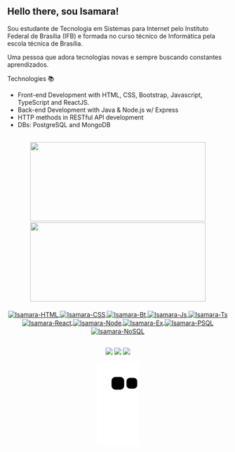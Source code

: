 ## Hello there, sou Isamara!

Sou estudante de Tecnologia em Sistemas para Internet pelo Instituto Federal de Brasília (IFB) e formada no curso técnico de Informática  pela escola técnica de Brasília.

Uma pessoa que adora tecnologias novas e sempre buscando constantes aprendizados.

Technologies 📚
- Front-end Development with HTML, CSS, Bootstrap, Javascript, TypeScript and ReactJS.
- Back-end Development with Java & Node.js w/ Express
- HTTP methods in RESTful API development
- DBs: PostgreSQL and MongoDB


<br> 

  <div align="center">
  <a href="https://github.com/isamarags">
  <img height="180em" width="400em" src="https://github-readme-stats.vercel.app/api?username=isamarags&show_icons=true&theme=radical&include_all_commits=true&count_private=true"/>
  <img height="180em" width="400em" src="https://github-readme-stats.vercel.app/api/top-langs/?username=isamarags&layout=compact&langs_count=7&theme=radical"/>
</div>
  
  <div style="display: inline_block" align="center"><br>

  <img align="center" alt="Isamara-HTML" height="30" width="40" src="https://cdn.jsdelivr.net/gh/devicons/devicon/icons/html5/html5-plain.svg">
  <img align="center" alt="Isamara-CSS" height="30" width="40" src="https://cdn.jsdelivr.net/gh/devicons/devicon/icons/css3/css3-plain.svg">
  <img align="center" alt="Isamara-Bt" height="30" width="40" src="https://cdn.jsdelivr.net/gh/devicons/devicon/icons/bootstrap/bootstrap-original.svg"> 
  <img align="center" alt="Isamara-Js" height="30" width="40" src="https://cdn.jsdelivr.net/gh/devicons/devicon/icons/javascript/javascript-original.svg"> 
  <img align="center" alt="Isamara-Ts" height="30" width="40" src="https://cdn.jsdelivr.net/gh/devicons/devicon/icons/typescript/typescript-plain.svg"> 
  <img align="center" alt="Isamara-React" height="30" width="40" src="https://cdn.jsdelivr.net/gh/devicons/devicon/icons/react/react-original.svg"> 
  <img align="center" alt="Isamara-Node" height="30" width="40" src="https://cdn.jsdelivr.net/gh/devicons/devicon/icons/nodejs/nodejs-plain-wordmark.svg">   
  <img align="center" alt="Isamara-Ex" height="30" width="40" src="https://cdn.jsdelivr.net/gh/devicons/devicon/icons/express/express-original-wordmark.svg">
  <img align="center" alt="Isamara-PSQL" height="30" width="40" src="https://cdn.jsdelivr.net/gh/devicons/devicon/icons/postgresql/postgresql-plain.svg"> 
  <img align="center" alt="Isamara-NoSQL" height="30" width="40" src="https://cdn.jsdelivr.net/gh/devicons/devicon/icons/mongodb/mongodb-original.svg"> 

</div>
 
  ##
  
  <div align="center"> 
  <a href="https://instagram.com/isamara.dev" target="_blank"><img src="https://img.shields.io/badge/-Instagram-%23E4405F?style=for-the-badge&logo=instagram&logoColor=white" target="_blank"></a>
  <a href = "mailto:isamaragsantos@gmail.com"><img src="https://img.shields.io/badge/Gmail-D14836?style=for-the-badge&logo=gmail&logoColor=white" target="_blank"></a>
  <a href="https://www.linkedin.com/in/isamarags" target="_blank"><img src="https://img.shields.io/badge/-LinkedIn-%230077B5?style=for-the-badge&logo=linkedin&logoColor=white" target="_blank"></a> 
    </div>
  
   <div align="center">
    
 ![Snake animation](https://github.com/isamarags/isamarags/blob/output/github-contribution-grid-snake.svg)

   </div>
